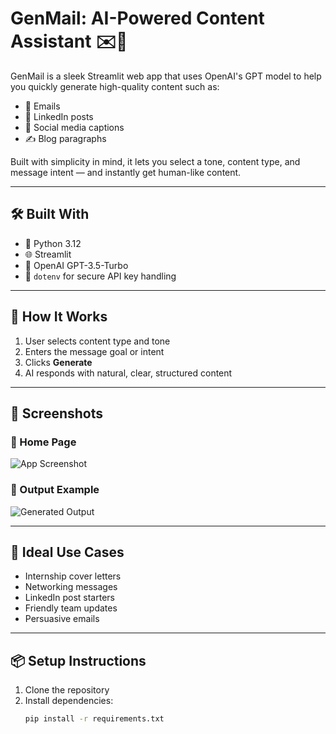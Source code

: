 # GenMail: AI-Powered Content Assistant ✉️🤖

GenMail is a sleek Streamlit web app that uses OpenAI's GPT model to help you quickly generate high-quality content such as:
- 📧 Emails
- 💼 LinkedIn posts
- 📱 Social media captions
- ✍️ Blog paragraphs

Built with simplicity in mind, it lets you select a tone, content type, and message intent — and instantly get human-like content.

---

## 🛠️ Built With

- 🐍 Python 3.12
- 🌐 Streamlit
- 🤖 OpenAI GPT-3.5-Turbo
- 🧪 `dotenv` for secure API key handling

---

## 🚀 How It Works

1. User selects content type and tone  
2. Enters the message goal or intent  
3. Clicks **Generate**  
4. AI responds with natural, clear, structured content

---

## 📸 Screenshots

### 🔹 Home Page
![App Screenshot](screenshots/genmail_ui.png)

### 🔹 Output Example
![Generated Output](screenshots/genmail_output.png)

---

## 🧠 Ideal Use Cases

- Internship cover letters  
- Networking messages  
- LinkedIn post starters  
- Friendly team updates  
- Persuasive emails

---

## 📦 Setup Instructions

1. Clone the repository  
2. Install dependencies:
   ```bash
   pip install -r requirements.txt
